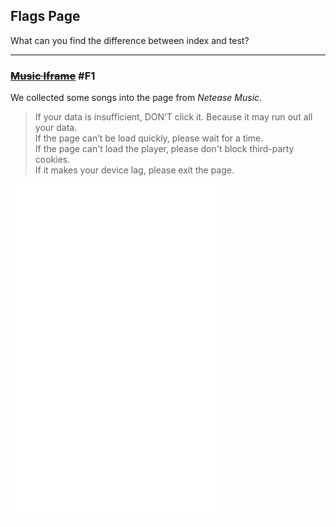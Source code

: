 ## Flags Page

What can you find the difference between index and test?

------

### ~~[Music Iframe](/flags/music-iframe_failed.md)~~ #F1

We collected some songs into the page from *Netease Music*.

> If your data is insufficient, DON’T click it. Because it may run out all your data.  
> If the page can’t be load quickly, please wait for a time.  
> If the page can't load the player, please don't block third-party cookies.  
> If it makes your device lag, please exit the page.  

<iframe frameborder="no" border="0" marginwidth="0" marginheight="0" width=330 height=86 src="//music.163.com/outchain/player?type=2&id=1310530415&auto=0&height=66"></iframe>

<iframe frameborder="no" border="0" marginwidth="0" marginheight="0" width=330 height=450 src="//music.163.com/outchain/player?type=0&id=2323009156&auto=0&height=430"></iframe>

